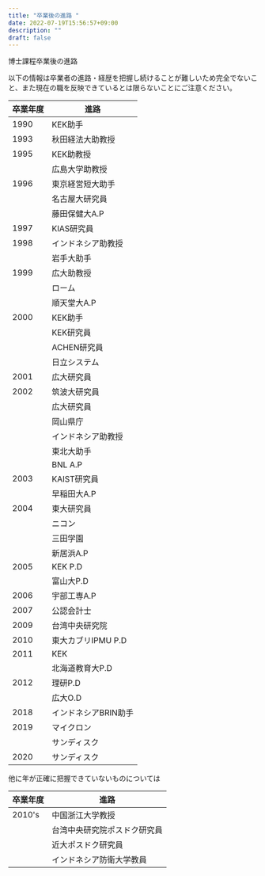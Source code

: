 ```yaml
---
title: "卒業後の進路 "
date: 2022-07-19T15:56:57+09:00
description: ""
draft: false
---
```

<!--
NOTE:
Tilte is displayed as Topic title in Home page and Listing page.
Description is displayed as Short summary in Home page.
This area up to !--more-- is displayed as Summary in listing pages linked from sidebar items.
-->

博士課程卒業後の進路
<!--more-->
以下の情報は卒業者の進路・経歴を把握し続けることが難しいため完全でないこと、また現在の職を反映できているとは限らないことにご注意ください。

| 卒業年度 | 進路                 |
|----------|----------------------|
| 1990     | KEK助手              |
| 1993     | 秋田経法大助教授     |
| 1995     | KEK助教授            |
|          | 広島大学助教授       |
| 1996     | 東京経営短大助手     |
|          | 名古屋大研究員       |
|          | 藤田保健大A.P        |
| 1997     | KIAS研究員           |
| 1998     | インドネシア助教授   |
|          | 岩手大助手           |
| 1999     | 広大助教授           |
|          | ローム               |
|          | 順天堂大A.P          |
| 2000     | KEK助手              |
|          | KEK研究員            |
|          | ACHEN研究員          |
|          | 日立システム         |
| 2001     | 広大研究員           |
| 2002     | 筑波大研究員         |
|          | 広大研究員           |
|          | 岡山県庁             |
|          | インドネシア助教授   |
|          | 東北大助手           |
|          | BNL A.P              |
| 2003     | KAIST研究員          |
|          | 早稲田大A.P          |
| 2004     | 東大研究員           |
|          | ニコン               |
|          | 三田学園             |
|          | 新居浜A.P            |
| 2005     | KEK P.D              |
|          | 富山大P.D            |
| 2006     | 宇部工専A.P          |
| 2007     | 公認会計士           |
| 2009     | 台湾中央研究院       |
| 2010     | 東大カブリIPMU P.D   |
| 2011     | KEK                  |
|          | 北海道教育大P.D      |
| 2012     | 理研P.D              |
|          | 広大O.D              |
| 2018     | インドネシアBRIN助手 |
| 2019     | マイクロン           |
|          | サンディスク         |
| 2020     | サンディスク         |

他に年が正確に把握できていないものについては

| 卒業年度 | 進路                         |
|----------|------------------------------|
| 2010's   | 中国浙江大学教授             |
|          | 台湾中央研究院ポスドク研究員 |
|          | 近大ポスドク研究員           |
|          | インドネシア防衛大学教員     |
